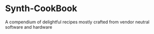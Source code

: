 # Synth-CookBook
A compendium of delightful recipes mostly crafted from vendor neutral software and hardware
